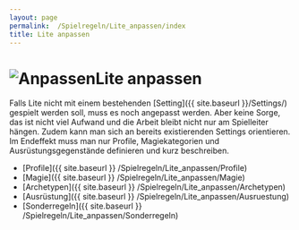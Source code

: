 ```yaml
---
layout: page
permalink:  /Spielregeln/Lite_anpassen/index
title: Lite anpassen
---
```


<h1><img alt="Anpassen" src="{{ site.baseurl }}/assets/images/icons/anpassen.png" />Lite anpassen</h1>

Falls Lite nicht mit einem bestehenden [Setting]({{ site.baseurl }}/Settings/) gespielt werden soll, muss es noch angepasst werden. Aber keine Sorge, das ist nicht viel Aufwand und die Arbeit bleibt nicht nur am Spielleiter hängen. Zudem kann man sich an bereits existierenden Settings orientieren. Im Endeffekt muss man nur Profile, Magiekategorien und Ausrüstungsgegenstände definieren und kurz beschreiben.

- [Profile]({{ site.baseurl }} /Spielregeln/Lite_anpassen/Profile)
- [Magie]({{ site.baseurl }} /Spielregeln/Lite_anpassen/Magie)
- [Archetypen]({{ site.baseurl }} /Spielregeln/Lite_anpassen/Archetypen)
- [Ausrüstung]({{ site.baseurl }} /Spielregeln/Lite_anpassen/Ausruestung)
- [Sonderregeln]({{ site.baseurl }} /Spielregeln/Lite_anpassen/Sonderregeln)
